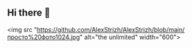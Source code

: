 ## Hi there 👋


<img src "https://github.com/AlexStrizh/AlexStrizh/blob/main/просто%20фото1024.jpg" alt="the unlimited" width="600">
